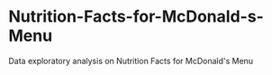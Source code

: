 # Nutrition-Facts-for-McDonald-s-Menu
Data exploratory analysis on Nutrition Facts for McDonald's Menu
